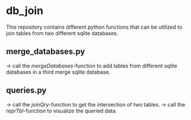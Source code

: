 # db_join
This repository contains different python functions that can be utilized to join tables from two different sqlite databases.

## merge_databases.py
-> call the *mergeDatabases*-function to add tables from different sqlite databases in a third merge sqlite database.

## queries.py
-> call the *joinQry*-function to get the intersection of two tables.
-> call the *reprTbl*-function to visualize the queried data.
